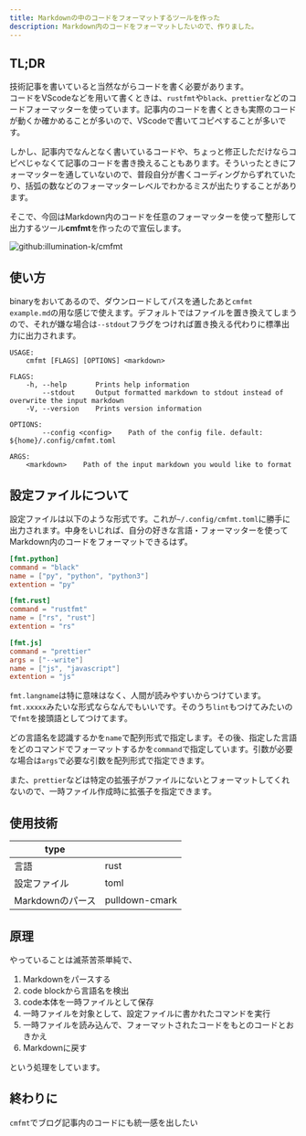 ```yaml
---
title: Markdownの中のコードをフォーマットするツールを作った
description: Markdown内のコードをフォーマットしたいので、作りました。
---
```


## TL;DR

技術記事を書いていると当然ながらコードを書く必要があります。  
コードをVScodeなどを用いて書くときは、`rustfmt`や`black`、`prettier`などのコードフォーマッターを使っています。記事内のコードを書くときも実際のコードが動くか確かめることが多いので、VScodeで書いてコピペすることが多いです。

しかし、記事内でなんとなく書いているコードや、ちょっと修正しただけならコピペじゃなくて記事のコードを書き換えることもあります。そういったときにフォーマッターを通していないので、普段自分が書くコーディングからずれていたり、括弧の数などのフォーマッターレベルでわかるミスが出たりすることがあります。

そこで、今回はMarkdown内のコードを任意のフォーマッターを使って整形して出力するツール**cmfmt**を作ったので宣伝します。

<!-- [![illumination-k/cmfmt - GitHub](https://gh-card.dev/repos/illumination-k/cmfmt.svg)](https://github.com/illumination-k/cmfmt) -->

![github:illumination-k/cmfmt](github:illumination-k/cmfmt)

## 使い方

binaryをおいてあるので、ダウンロードしてパスを通したあと`cmfmt example.md`の用な感じで使えます。デフォルトではファイルを置き換えてしまうので、それが嫌な場合は`--stdout`フラグをつければ置き換える代わりに標準出力に出力されます。

```
USAGE:
    cmfmt [FLAGS] [OPTIONS] <markdown>

FLAGS:
    -h, --help       Prints help information
        --stdout     Output formatted markdown to stdout instead of overwrite the input markdown
    -V, --version    Prints version information

OPTIONS:
        --config <config>    Path of the config file. default: ${home}/.config/cmfmt.toml

ARGS:
    <markdown>    Path of the input markdown you would like to format
```

## 設定ファイルについて

設定ファイルは以下のような形式です。これが`~/.config/cmfmt.toml`に勝手に出力されます。中身をいじれば、自分の好きな言語・フォーマッターを使ってMarkdown内のコードをフォーマットできるはず。

```toml
[fmt.python]
command = "black"
name = ["py", "python", "python3"]
extention = "py"

[fmt.rust]
command = "rustfmt"
name = ["rs", "rust"]
extention = "rs"

[fmt.js]
command = "prettier"
args = ["--write"]
name = ["js", "javascript"]
extention = "js"
```

`fmt.langname`は特に意味はなく、人間が読みやすいからつけています。`fmt.xxxxx`みたいな形式ならなんでもいいです。そのうち`lint`もつけてみたいので`fmt`を接頭語としてつけてます。

どの言語名を認識するかを`name`で配列形式で指定します。その後、指定した言語をどのコマンドでフォーマットするかを`command`で指定しています。引数が必要な場合は`args`で必要な引数を配列形式で指定できます。

また、`prettier`などは特定の拡張子がファイルにないとフォーマットしてくれないので、一時ファイル作成時に拡張子を指定できます。

## 使用技術

|type||
|---|---|
|言語|rust|
|設定ファイル|toml|
|Markdownのパース|pulldown-cmark|

## 原理

やっていることは滅茶苦茶単純で、

1. Markdownをパースする
2. code blockから言語名を検出
3. code本体を一時ファイルとして保存
4. 一時ファイルを対象として、設定ファイルに書かれたコマンドを実行
5. 一時ファイルを読み込んで、フォーマットされたコードをもとのコードとおきかえ
6. Markdownに戻す

という処理をしています。

## 終わりに

`cmfmt`でブログ記事内のコードにも統一感を出したい